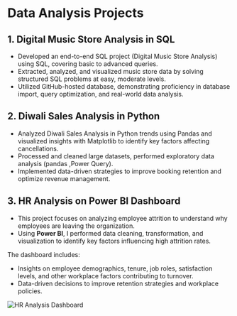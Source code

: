 # Data Analysis Projects  

## 1. Digital Music Store Analysis in SQL  
- Developed an end-to-end SQL project (Digital Music Store Analysis) using SQL, covering basic to advanced queries.
- Extracted, analyzed, and visualized music store data by solving structured SQL problems at easy, moderate levels.
- Utilized GitHub-hosted database, demonstrating proficiency in database import, query optimization, and real-world data analysis.

## 2. Diwali Sales Analysis in Python  
- Analyzed Diwali Sales Analysis in Python trends using Pandas and visualized insights with Matplotlib to identify key factors affecting cancellations.
- Processed and cleaned large datasets, performed exploratory data analysis (pandas ,Power Query).
- Implemented data-driven strategies to improve booking retention and optimize revenue management.

## 3. HR Analysis on Power BI Dashboard  
- This project focuses on analyzing employee attrition to understand why employees are leaving the organization.  
- Using **Power BI**, I performed data cleaning, transformation, and visualization to identify key factors influencing high attrition rates.  

The dashboard includes:  
- Insights on employee demographics, tenure, job roles, satisfaction levels, and other workplace factors contributing to turnover.  
- Data-driven decisions to improve retention strategies and workplace policies.  

![HR Analysis Dashboard](images/hr_dashboard.png)  
